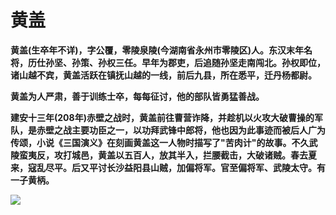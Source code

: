 # 黄盖 

**黄盖(生卒年不详)，字公覆，零陵泉陵(今湖南省永州市零陵区)人。东汉末年名将，历仕孙坚、孙策、孙权三任。早年为郡吏，后追随孙坚走南闯北。孙权即位，诸山越不宾，黄盖活跃在镇抚山越的一线，前后九县，所在悉平，迁丹杨都尉。**

**黄盖为人严肃，善于训练士卒，每每征讨，他的部队皆勇猛善战。**

**建安十三年(208年)赤壁之战时，黄盖前往曹营诈降，并趁机以火攻大破曹操的军队，是赤壁之战主要功臣之一，以功拜武锋中郎将，他也因为此事迹而被后人广为传颂，小说《三国演义》在刻画黄盖这一人物时描写了"苦肉计"的故事。不久武陵蛮夷反，攻打城邑，黄盖以五百人，放其半入，拦腰截击，大破诸贼。春去夏来，寇乱尽平。后又平讨长沙益阳县山贼，加偏将军。官至偏将军、武陵太守。有一子黄柄。**

![](/home/zjg/Pictures/hg.jpg)